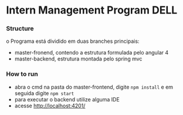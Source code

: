 # Intern Management Program DELL

### Structure

o Programa está dividido em duas branches principais: 
- master-fronend, contendo a estrutura formulada pelo angular 4
- master-backend, estrutura montada pelo spring mvc

### How to run

- abra o cmd na pasta do master-frontend, digite `npm install` e em seguida digite `npm start`
- para executar o backend utilize alguma IDE
- acesse [http://localhost:4201/](http://localhost:4201/)
